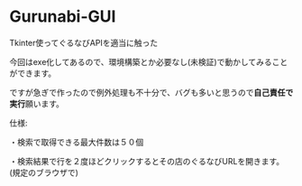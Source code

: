 # Gurunabi-GUI
Tkinter使ってぐるなびAPIを適当に触った

今回はexe化してあるので、環境構築とか必要なし(未検証)で動かしてみることができます。

ですが急ぎで作ったので例外処理も不十分で、バグも多いと思うので**自己責任で実行**願います。


仕様:

・検索で取得できる最大件数は５０個

・検索結果で行を２度ほどクリックするとその店のぐるなびURLを開きます。(規定のブラウザで)

